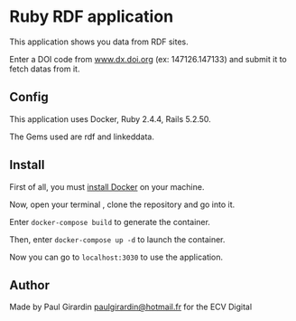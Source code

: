 # Ruby RDF application

This application shows you data from RDF sites.

Enter a DOI code from www.dx.doi.org (ex: 147126.147133) and submit it to fetch datas from it. 

## Config

This application uses Docker, Ruby 2.4.4, Rails 5.2.50. 

The Gems used are rdf and linkeddata.

## Install

First of all, you must [install Docker](https://docs.docker.com/install/) on your machine.

Now, open your terminal , clone the repository and go into it.

Enter `docker-compose build` to generate the container. 

Then, enter `docker-compose up -d` to launch the container. 

Now you can go to `localhost:3030` to use the application. 

## Author

Made by Paul Girardin <paulgirardin@hotmail.fr> for the ECV Digital
